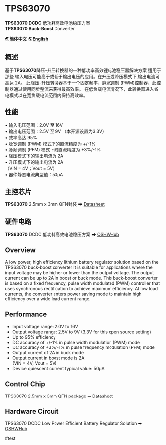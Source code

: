 # TPS63070
**TPS63070 DCDC** 低功耗高效电池稳压方案  
**TPS63070 Buck-Boost** Converter  

🌏[**简体中文**](##概述)     🌎[**English**](#test)


## 概述

基于**TPS63070**降压-升压转换器的一种低功率高效锂电池稳压器解决方案
适用于 那些 输入电压可能高于或低于输出电压的应用。在升压或降压模式下,输出电流可高达 2A。
此降压-升压转换器基于一个固定频率、脉宽调制 (PWM)控制器，此控制器通过使用同步整流来获得最高效率。
在低负载电流情况下，此转换器进入省电模式以在宽负载电流范围内保持高效率。

## 性能

• 输入电压范围：2.0V 至 16V  
• 输出电压范围：2.5V 至 9V （本开源设置为3.3V）  
• 效率高达 95%  
• 脉宽调制 (PWM) 模式下的直流精度为 +/-1%  
• 脉频调制 (PFM) 模式下的直流精度为 +3%/-1%  
• 降压模式下的输出电流为 2A  
• 升压模式下的输出电流为 2A  
（VIN = 4V；Vout = 5V）  
• 器件静态电流典型值：50μA  

## 主控芯片

**TPS63070** 2.5mm x 3mm QFN封装 ➡ [Datasheet]()

## 硬件电路

**TPS63070** DCDC 低功耗高效电池稳压方案 ➡ [OSHWHub](https://oshwhub.com/c7h10n2/TPS63070)

## Overview

A low power, high efficiency lithium battery regulator solution based on the TPS63070 buck-boost converter
It is suitable for applications where the input voltage may be higher or lower than the output voltage. The output current can be up to 2A in boost or buck mode.
This buck-boost converter is based on a fixed frequency, pulse width modulated (PWM) controller that uses synchronous rectification to achieve maximum efficiency.
At low load currents, the converter enters power saving mode to maintain high efficiency over a wide load current range.

## Performance

- Input voltage range: 2.0V to 16V  
- Output voltage range: 2.5V to 9V (3.3V for this open source setting)  
- Up to 95% efficiency  
- DC accuracy of +/-1% in pulse width modulation (PWM) mode  
- DC accuracy of +3%/-1% in pulse frequency modulation (PFM) mode  
- Output current of 2A in buck mode  
- Output current in boost mode is 2A  
(VIN = 4V; Vout = 5V)  
- Device quiescent current typical value: 50μA  

## Control Chip

TPS63070 2.5mm x 3mm QFN package ➡ [Datasheet]()

## Hardware Circuit

TPS63070 DCDC Low Power Efficient Battery Regulator Solution ➡ [OSHWHub](https://oshwhub.com/c7h10n2/TPS63070)





















#test
